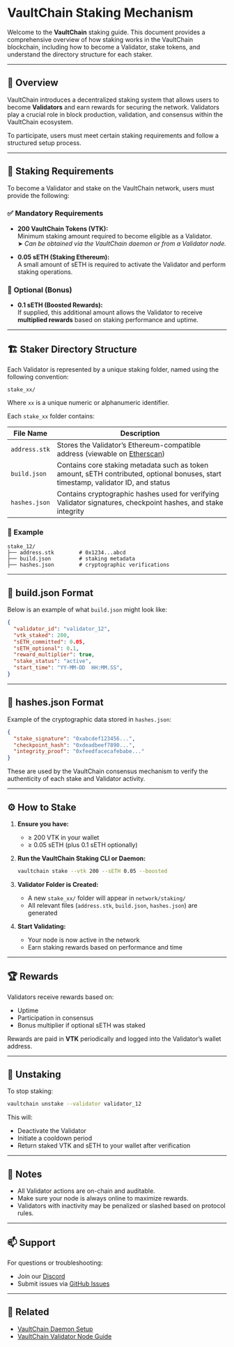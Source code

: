 # VaultChain Staking Mechanism

Welcome to the **VaultChain** staking guide. This document provides a comprehensive overview of how staking works in the VaultChain blockchain, including how to become a Validator, stake tokens, and understand the directory structure for each staker.

---

## 🚀 Overview

VaultChain introduces a decentralized staking system that allows users to become **Validators** and earn rewards for securing the network. Validators play a crucial role in block production, validation, and consensus within the VaultChain ecosystem.

To participate, users must meet certain staking requirements and follow a structured setup process.

---

## 🧾 Staking Requirements

To become a Validator and stake on the VaultChain network, users must provide the following:

### ✅ **Mandatory Requirements**
- **200 VaultChain Tokens (VTK):**  
  Minimum staking amount required to become eligible as a Validator.  
  ➤ _Can be obtained via the VaultChain daemon or from a Validator node._

- **0.05 sETH (Staking Ethereum):**  
  A small amount of sETH is required to activate the Validator and perform staking operations.

### 🔁 **Optional (Bonus)**
- **0.1 sETH (Boosted Rewards):**  
  If supplied, this additional amount allows the Validator to receive **multiplied rewards** based on staking performance and uptime.

---

## 🏗️ Staker Directory Structure

Each Validator is represented by a unique staking folder, named using the following convention:

```
stake_xx/
```

Where `xx` is a unique numeric or alphanumeric identifier.

Each `stake_xx` folder contains:

| File Name        | Description |
|------------------|-------------|
| `address.stk`     | Stores the Validator’s Ethereum-compatible address (viewable on [Etherscan](https://etherscan.io/)) |
| `build.json`      | Contains core staking metadata such as token amount, sETH contributed, optional bonuses, start timestamp, validator ID, and status |
| `hashes.json`     | Contains cryptographic hashes used for verifying Validator signatures, checkpoint hashes, and stake integrity |

### 📁 Example

```
stake_12/
├── address.stk        # 0x1234...abcd
├── build.json         # staking metadata
├── hashes.json        # cryptographic verifications
```

---

## 📜 build.json Format

Below is an example of what `build.json` might look like:

```json
{
  "validator_id": "validator_12",
  "vtk_staked": 200,
  "sETH_committed": 0.05,
  "sETH_optional": 0.1,
  "reward_multiplier": true,
  "stake_status": "active",
  "start_time": "YY-MM-DD  HH:MM.SS",
}
```

---

## 🔐 hashes.json Format

Example of the cryptographic data stored in `hashes.json`:

```json
{
  "stake_signature": "0xabcdef123456...",
  "checkpoint_hash": "0xdeadbeef7890...",
  "integrity_proof": "0xfeedfacecafebabe..."
}
```

These are used by the VaultChain consensus mechanism to verify the authenticity of each stake and Validator activity.

---

## ⚙️ How to Stake

1. **Ensure you have:**
   - ≥ 200 VTK in your wallet
   - ≥ 0.05 sETH (plus 0.1 sETH optionally)

2. **Run the VaultChain Staking CLI or Daemon:**
   ```bash
   vaultchain stake --vtk 200 --sETH 0.05 --boosted
   ```

3. **Validator Folder is Created:**
   - A new `stake_xx/` folder will appear in `network/staking/`
   - All relevant files (`address.stk`, `build.json`, `hashes.json`) are generated

4. **Start Validating:**
   - Your node is now active in the network
   - Earn staking rewards based on performance and time

---

## 🏆 Rewards

Validators receive rewards based on:
- Uptime
- Participation in consensus
- Bonus multiplier if optional sETH was staked

Rewards are paid in **VTK** periodically and logged into the Validator’s wallet address.

---

## 🛑 Unstaking

To stop staking:
```bash
vaultchain unstake --validator validator_12
```

This will:
- Deactivate the Validator
- Initiate a cooldown period
- Return staked VTK and sETH to your wallet after verification

---

## 🧠 Notes

- All Validator actions are on-chain and auditable.
- Make sure your node is always online to maximize rewards.
- Validators with inactivity may be penalized or slashed based on protocol rules.

---

## 📫 Support

For questions or troubleshooting:
- Join our [Discord](https://discord.gg/vaultchain)
- Submit issues via [GitHub Issues](https://github.com/VaultChain/issues)

---

## 🔗 Related

- [VaultChain Daemon Setup](../daemon/README.md)
- [VaultChain Validator Node Guide](../validator/README.md)
